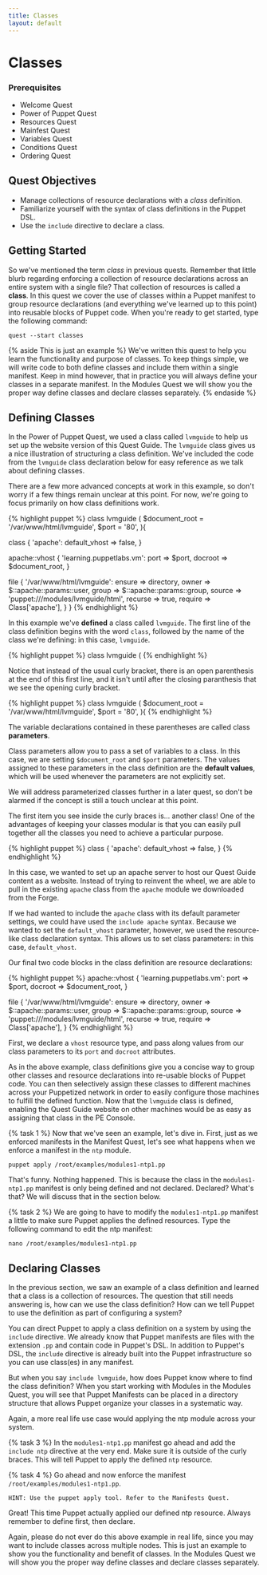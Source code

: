 ```yaml
---
title: Classes
layout: default
---
```


# Classes

### Prerequisites

- Welcome Quest
- Power of Puppet Quest
- Resources Quest
- Mainfest Quest
- Variables Quest
- Conditions Quest
- Ordering Quest

## Quest Objectives

 - Manage collections of resource declarations with a *class* definition.
 - Familiarize yourself with the syntax of class definitions in the Puppet DSL.
 - Use the `include` directive to declare a class.

## Getting Started

So we've mentioned the term *class* in previous quests. Remember that little blurb regarding enforcing a collection of resource declarations across an entire system with a single file? That collection of resources is called a **class**. In this quest we cover the use of classes within a Puppet manifest to group resource declarations (and everything we've learned up to this point) into reusable blocks of Puppet code. When you're ready to get started, type the following command:

    quest --start classes

{% aside This is just an example %}
We've written this quest to help you learn the functionality and purpose of classes. To keep things simple, we will write code to both define classes and include them within a single manifest. Keep in mind however, that in practice you will always define your classes in a separate manifest. In the Modules Quest we will show you the proper way define classes and declare classes separately.
{% endaside %}

## Defining Classes

In the Power of Puppet Quest, we used a class called `lvmguide` to help us set up the website version of this Quest Guide. The `lvmguide` class gives us a nice illustration of structuring a class definition. We've included the code from the `lvmguide` class declaration below for easy reference as we talk about defining classes. 

There are a few more advanced concepts at work in this example, so don't worry if a few things remain unclear at this point. For now, we're going to focus primarily on how class definitions work.

{% highlight puppet %}
class lvmguide (  $document_root = '/var/www/html/lvmguide',  $port = '80',){  class { 'apache':    default_vhost => false,  }  apache::vhost { 'learning.puppetlabs.vm':    port    => $port,    docroot => $document_root,  }
  file { '/var/www/html/lvmguide':    ensure  => directory,    owner   => $::apache::params::user,    group   => $::apache::params::group,    source  => 'puppet:///modules/lvmguide/html', recurse => true,    require => Class['apache'],  }
}{% endhighlight %}

In this example we've **defined** a class called `lvmguide`. The first line of the class definition begins with the word `class`, followed by the name of the class we're defining: in this case, `lvmguide`.

{% highlight puppet %}
class lvmguide (
{% endhighlight %}

Notice that instead of the usual curly bracket, there is an open parenthesis at the end of this first line, and it isn't until after the closing paranthesis that we see the opening curly bracket.

{% highlight puppet %}
class lvmguide (  $document_root = '/var/www/html/lvmguide',  $port = '80',){
{% endhighlight %}

The variable declarations contained in these parentheses are called class **parameters**.

Class parameters allow you to pass a set of variables to a class. In this case, we are setting `$document_root` and `$port` parameters. The values assigned to these parameters in the class definition are the **default values**, which will be used whenever the parameters are not explicitly set.

We will address parameterized classes further in a later quest, so don't be alarmed if the concept is still a touch unclear at this point.

The first item you see inside the curly braces is... another class! One of the advantages of keeping your classes modular is that you can easily pull together all the classes you need to achieve a particular purpose.

{% highlight puppet %}
  class { 'apache':    default_vhost => false,  }{% endhighlight %}
In this case, we wanted to set up an apache server to host our Quest Guide content as a website. Instead of trying to reinvent the wheel, we are able to pull in the existing `apache` class from the `apache` module we downloaded from the Forge.If we had wanted to include the `apache` class with its default parameter settings, we could have used the `include apache` syntax. Because we wanted to set the `default_vhost` parameter, however, we used the resource-like class declaration syntax. This allows us to set class parameters: in this case, `default_vhost`.

Our final two code blocks in the class definition are resource declarations:

{% highlight puppet %}
  apache::vhost { 'learning.puppetlabs.vm':    port    => $port,    docroot => $document_root,  }
  file { '/var/www/html/lvmguide':    ensure  => directory,    owner   => $::apache::params::user,    group   => $::apache::params::group,    source  => 'puppet:///modules/lvmguide/html',    recurse => true,    require => Class['apache'],  }{% endhighlight %}

First, we declare a `vhost` resource type, and pass along values from our class parameters to its `port` and `docroot` attributes.

As in the above example, class definitions give you a concise way to group other classes and resource declarations into re-usable blocks of Puppet code. You can then selectively assign these classes to different machines across your Puppetized network in order to easily configure those machines to fulfill the defined function. Now that the `lvmguide` class is defined, enabling the Quest Guide website on other machines would be as easy as assigning that class in the PE Console.

{% task 1 %}
Now that we've seen an example, let's dive in. First, just as we enforced manifests in the Manifest Quest, let's see what happens when we enforce a manifest in the `ntp` module.

	puppet apply /root/examples/modules1-ntp1.pp

That's funny. Nothing happened. This is because the class in the `modules1-ntp1.pp` manifest is only being defined and not declared. Declared? What's that? We will discuss that in the section below.

{% task 2 %}
We are going to have to modify the `modules1-ntp1.pp` manifest a little to make sure Puppet applies the defined resources. Type the following command to edit the ntp manifest:

	nano /root/examples/modules1-ntp1.pp

## Declaring Classes

In the previous section, we saw an example of a class definition and learned that a class is a collection of resources. The question that still needs answering is, how can we use the class definition? How can we tell Puppet to use the definition as part of configuring a system?

You can direct Puppet to apply a class definition on a system by using the `include` directive. We already know that Puppet manifests are files with the extension `.pp` and contain code in Puppet's DSL. In addition to Puppet's DSL, the `include` directive is already built into the Puppet infrastructure so you can use class(es) in any manifest.

But when you say `include lvmguide`, how does Puppet know where to find the class definition? When you start working with Modules in the Modules Quest, you will see that Puppet Manifests can be placed in a directory structure that allows Puppet organize your classes in a systematic way.

Again, a more real life use case would applying the ntp module across your system.

{% task 3 %}
In the `modules1-ntp1.pp` manifest go ahead and add the `include ntp` directive at the very end. Make sure it is outside of the curly braces. This will tell Puppet to apply the defined `ntp` resource.

{% task 4 %}
Go ahead and now enforce the manifest `/root/examples/modules1-ntp1.pp`.

	HINT: Use the puppet apply tool. Refer to the Manifests Quest.

Great! This time Puppet actually applied our defined ntp resource. Always remember to define first, then declare.

Again, please do not ever do this above example in real life, since you may want to include classes across multiple nodes. This is just an example to show you the functionality and benefit of classes. In the Modules Quest we will show you the proper way define classes and declare classes separately.

